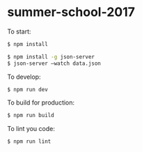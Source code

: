 # summer-school-2017

To start:

```bash
$ npm install
```

```bash
$ npm install -g json-server
$ json-server —watch data.json
```

To develop:

```bash
$ npm run dev
```

To build for production:

```bash
$ npm run build
```

To lint you code:

```bash
$ npm run lint
```
